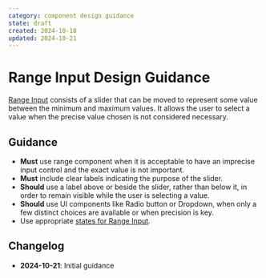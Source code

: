 ```yaml
---
category: component design guidance
state: draft
created: 2024-10-18
updated: 2024-10-21
---
```


# Range Input Design Guidance

[Range Input](https://clarity.design/documentation/range) consists of a slider that can be moved to represent some value between the minimum and maximum values. It allows the user to select a value when the precise value chosen is not considered necessary.

## Guidance

- **Must** use range component when it is acceptable to have an imprecise input control and the exact value is not important.
- **Must** include clear labels indicating the purpose of the slider.
- **Should** use a label above or beside the slider, rather than below it, in order to remain visible while the user is selecting a value.
- **Should** use UI components like Radio button or Dropdown, when only a few distinct choices are available or when precision is key.
- Use appropriate [states for Range Input](https://clarity.design/documentation/range#states).


## Changelog

- **2024-10-21**: Initial guidance
